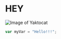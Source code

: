 # HEY

![Image of Yaktocat](https://octodex.github.com/images/yaktocat.png)

``` javascript
var myVar = "Hello!!!";
```
